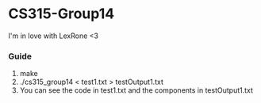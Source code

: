 # CS315-Group14

I'm in love with LexRone <3

### Guide

1) make
2) ./cs315_group14 < test1.txt > testOutput1.txt
3) You can see the code in test1.txt and the components in testOutput1.txt